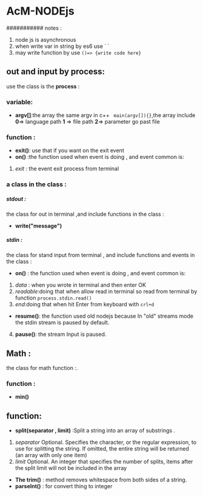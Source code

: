# AcM-NODEjs
########### notes :
1. node js is asynchronous
2. when write var in string  by es6 use  \` \`
3. may write function by use `()=> {write code here}`

## out and input  by process:
use the class is the **process** :
### variable:
- **argv[]**:the array the same argv in c++ ` main(argv[]){}`,the array include **0**=> language path **1** => file path **2**=> parameter go past file
### function :
- **exit()**: use that if you want on the exit event
- **on()** :the function used when event is doing , and event common is:
1.  *exit* : the event exit process from terminal
### a class in the class :
##### stdout :
the class for out in terminal ,and include functions in the class  :
- **write("message")**

##### stdin :
the class for stand input from terminal , and include functions and events in the class :
-  **on()** : the function used when event is doing , and event common is:
1.  *data* : when you wrote in terminal and then enter OK
2. *readable*:doing that when allow read in terminal so read from terminal by function `process.stdin.read()`
3. *end*:doing that when hit Enter from keyboard with `crl+d`
- **resume()**:  the function used old nodejs because In "old" streams mode the stdin stream is paused by default.
4. **pause()**: the stream Input is paused.
## Math :
  the class for math function :.
### function :
- **min()**



## function:
- **split(separator , limit)** :Split a string into an array of substrings .
1. *separator*	Optional. Specifies the character, or the regular expression, to use for splitting the string. If omitted, the entire string will be returned (an array with only one item)
2. *limit*	Optional. An integer that specifies the number of splits, items after the split limit will not be included in the array
- **The trim()** : method removes whitespace from both sides of a string.
- **parseInt()** : for convert thing to integer

